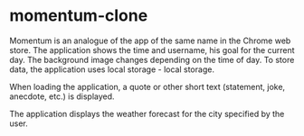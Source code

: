 # momentum-clone

Momentum is an analogue of the app of the same name in the Chrome web store. The application shows the time and username, his goal for the current day. The background image changes depending on the time of day. To store data, the application uses local storage - local storage.

When loading the application, a quote or other short text (statement, joke, anecdote, etc.) is displayed.

The application displays the weather forecast for the city specified by the user.

